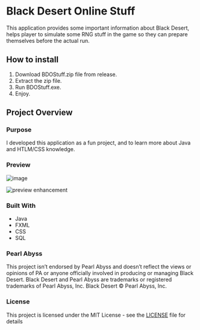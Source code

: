 # Black Desert Online Stuff
This application provides some important information about Black Desert, helps player to simulate some RNG stuff in the game so they can prepare themselves before the actual run.

## How to install
1. Download BDOStuff.zip file from release.
2. Extract the zip file.
3. Run BDOStuff.exe.
4. Enjoy.

## Project Overview

### Purpose
I developed this application as a fun project, and to learn more about Java and HTLM/CSS knowledge.

### Preview 

![image](https://user-images.githubusercontent.com/73376155/135859982-c21f8e2f-27c4-4b34-8658-05b280bcabf3.png)

![preview enhancement](https://user-images.githubusercontent.com/73376155/136763446-f69c0a94-7682-4d43-bbd0-d24ec04ddf48.gif)


### Built With
- Java
- FXML
- CSS
- SQL


### Pearl Abyss
This project isn’t endorsed by Pearl Abyss and doesn’t reflect the views or opinions of PA or anyone officially involved in producing or managing Black Desert. Black Desert and Pearl Abyss are trademarks or registered trademarks of Pearl Abyss, Inc. Black Desert © Pearl Abyss, Inc.

### License
This project is licensed under the MIT License - see the [LICENSE](https://github.com/MManoah/league-profile-tool/blob/master/LICENSE) file for details
